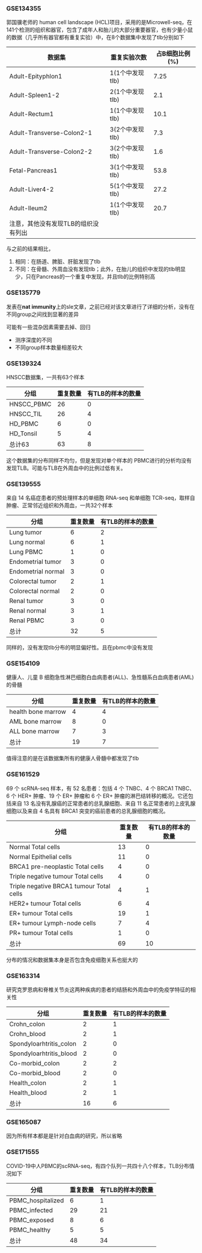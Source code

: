 ### GSE134355

 郭国骥老师的 human cell landscape (HCL)项目，采用的是Microwell-seq，在141个检测的组织和器官，包含了成年人和胎儿的大部分重要器官，也有少量小鼠的数据（几乎所有器官都有重复实验）中，在8个数据集中发现了tlb分别如下

| 数据集                              | 重复实验次数    | 占B细胞比例(%) |
| ----------------------------------- | --------------- | -------------- |
| Adult-Epityphlon1                   | 1(1个中发现tlb) | 7.25           |
| Adult-Spleen1-2                     | 2(1个中发现tlb) | 2.1            |
| Adult-Rectum1                       | 1(1个中发现tlb) | 10.1           |
| Adult-Transverse-Colon2-1           | 3(2个中发现tlb) | 7.3            |
| Adult-Transverse-Colon2-2           | 3(2个中发现tlb) | 1.6            |
| Fetal-Pancreas1                     | 3(1个中发现tlb) | 53.8           |
| Adult-Liver4-2                      | 5(1个中发现tlb) | 27.2           |
| Adult-Ileum2                        | 1(1个中发现tlb) | 20.7           |
| 注意，其他没有发现TLB的组织没有列出 |                 |                |

与之前的结果相比，

1. 相同：在肠道、脾脏、肝脏发现了tlb
2. 不同：在骨髓、外周血没有发现tlb；此外，在胎儿的组织中发现的tlb明显少，只在Pancreas的一个重复中发现，并且tlb的比例特别高

### GSE135779

发表在**nat immunity**上的sle文章，之前已经对该文章进行了详细的分析，没有在不同group之间找到显著的差异

可能有一些混杂因素需要去掉、回归

- 测序深度的不同
- 不同group样本数量相差较大

### GSE139324

HNSCC数据集，一共有63个样本

| 分组       | 重复数量 | 有TLB的样本的数量 |
| ---------- | -------- | ----------------- |
| HNSCC_PBMC | 26       | 0                 |
| HNSCC_TIL  | 26       | 4                 |
| HD_PBMC    | 6        | 0                 |
| HD_Tonsil  | 5        | 4                 |
| 总计63     | 63       | 8                 |

这个数据集的分布同样不均匀，但是发现对单个样本的 PBMC进行的分析均没有发现TLB。可能与TLB在外周血中的比例过低有关。                                                                                                                                                                                        

### GSE139555

来自 14 名癌症患者的预处理样本的单细胞 RNA-seq 和单细胞 TCR-seq，取样自肿瘤、正常邻近组织和外周血，一共32个样本

| 分组               | 重复数量 | 有TLB的样本的数量 |
| ------------------ | -------- | ----------------- |
| Lung tumor         | 6        | 2                 |
| Lung  normal       | 6        | 1                 |
| Lung PBMC          | 1        | 0                 |
| Endometrial tumor  | 3        | 0                 |
| Endometrial normal | 3        | 0                 |
| Colorectal tumor   | 2        | 1                 |
| Colorectal normal  | 2        | 0                 |
| Renal tumor        | 3        | 0                 |
| Renal normal       | 3        | 1                 |
| Renal  PBMC        | 3        | 0                 |
| 总计               | 32       | 5                 |

同样的，没有发现tlb分布的明显偏好性。且在pbmc中没有发现

### GSE154109

健康人、儿童 B 细胞急性淋巴细胞白血病患者(ALL)、急性髓系白血病患者(AML)的骨髓

| 分组               | 重复数量 | 有TLB的样本的数量 |
| ------------------ | -------- | ----------------- |
| health bone marrow | 4        | 4                 |
| AML bone marrow    | 8        | 0                 |
| ALL bone marrow    | 7        | 3                 |
| 总计               | 19       | 7                 |

值得注意的是在该数据集所有的健康人骨髓中都发现了tlb

### GSE161529

69 个 scRNA-seq 样本，有 52 名患者：包括 4 个 TNBC、4 个 BRCA1 TNBC、6 个 HER+ 肿瘤、19 个 ER+ 肿瘤和 6 个 ER+ 肿瘤的淋巴结转移的概况。它还包括来自 13 名没有乳腺癌的正常患者的总乳腺细胞、来自 11 名正常患者的上皮乳腺细胞以及来自 4 名具有 BRCA1 突变的癌前患者的总乳腺细胞的概况。

| 分组                                     | 重复数量 | 有TLB的样本的数量 |
| ---------------------------------------- | -------- | ----------------- |
| Normal Total cells                       | 13       | 0                 |
| Normal Epithelial cells                  | 11       | 0                 |
| BRCA1 pre-neoplastic Total cells         | 4        | 0                 |
| Triple negative tumour Total cells       | 4        | 0                 |
| Triple negative BRCA1 tumour Total cells | 4        | 1                 |
| HER2+ tumour Total cells                 | 6        | 4                 |
| ER+ tumour Total cells                   | 19       | 1                 |
| ER+ tumour Lymph-node cells              | 7        | 4                 |
| PR+ tumour Total cells                   | 1        | 0                 |
| 总计                                     | 69       | 10                |

分布的情况和数据集本身是否包含免疫细胞关系也挺大的

### GSE163314

研究克罗恩病和脊椎关节炎这两种疾病的患者的结肠和外周血中的免疫学特征的相关性

| 分组                    | 重复数量 | 有TLB的样本的数量 |
| ----------------------- | -------- | ----------------- |
| Crohn_colon             | 2        | 1                 |
| Crohn_blood             | 2        | 1                 |
| Spondyloarhtritis_colon | 2        | 0                 |
| Spondyloarhtritis_blood | 2        | 0                 |
| Co-morbid_colon         | 2        | 2                 |
| Co-morbid_blood         | 2        | 0                 |
| Health_colon            | 2        | 1                 |
| Health_blood            | 2        | 1                 |
| 总计                    | 16       | 6                 |

### GSE165087

因为所有样本都是是针对白血病的研究，所以省略

### GSE171555

COVID-19中人PBMC的scRNA-seq，有四个队列一共四十八个样本，TLB分布情况如下

| 分组              | 重复数量 | 有TLB的样本的数量 |
| ----------------- | -------- | ----------------- |
| PBMC_hospitalized | 6        | 1                 |
| PBMC_infected     | 29       | 21                |
| PBMC_exposed      | 8        | 6                 |
| PBMC_healthy      | 5        | 5                 |
| 总计              | 48       | 34                |

